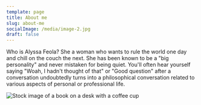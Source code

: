 ```yaml
---
template: page
title: About me
slug: about-me
socialImage: /media/image-2.jpg
draft: false
---
```

Who is Alyssa Feola? She a woman who wants to rule the world one day and chill on the couch the next. She has been known to be a "big personality" and never mistaken for being quiet. You'll often hear yourself saying "Woah, I hadn't thought of that" or "Good question" after a conversation undoubtedly turns into a philosophical conversation related to various aspects of personal or professional life.

![Stock image of a book on a desk with a coffee cup](/media/image-2.jpg)